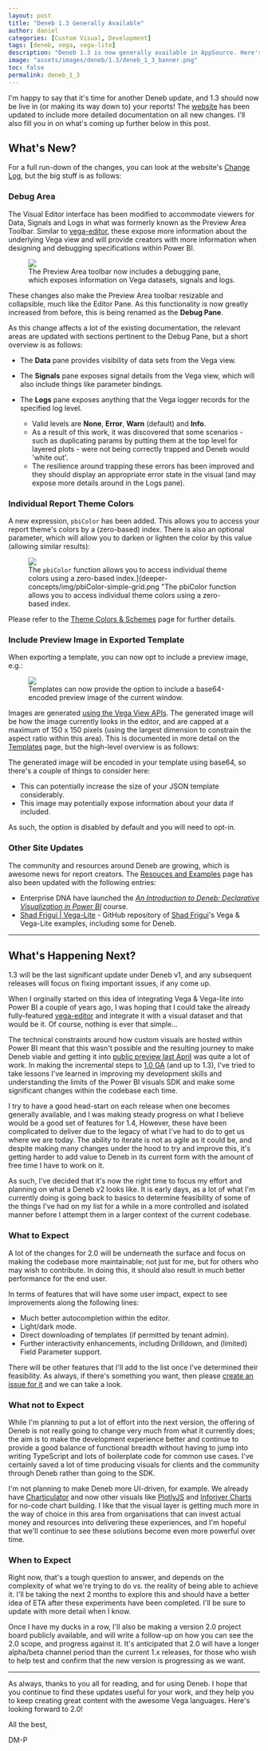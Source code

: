 ```yaml
---
layout: post
title: "Deneb 1.3 Generally Available"
author: daniel
categories: [Custom Visual, Development]
tags: [deneb, vega, vega-lite]
description: "Deneb 1.3 is now generally available in AppSource. Here's a rundown on what's new, and what's happening next."
image: "assets/images/deneb/1.3/deneb_1_3_banner.png"
toc: false
permalink: deneb_1_3
---
```


I'm happy to say that it's time for another Deneb update, and 1.3 should now be live in (or making its way down to) your reports! The <a href="https://deneb-viz.github.io/next" target="_blank">website</a> has been updated to include more detailed documentation on all new changes. I'll also fill you in on what's coming up further below in this post.

## What's New?

For a full run-down of the changes, you can look at the website's <a href="https://deneb-viz.github.io/next/changelog" target="_blank">Change Log</a>, but the big stuff is as follows:

### Debug Area

The Visual Editor interface has been modified to accommodate viewers for Data, Signals and Logs in what was formerly known as the Preview Area Toolbar. Similar to <a href="https://vega.github.io/editor/#/" target="_blank">vega-editor</a>, these expose more information about the underlying Vega view and will provide creators with more information when designing and debugging specifications within Power BI.

<div class="text-center">
    <figure class="figure">
        <img src="https://deneb-viz.github.io/assets/images/debug-area-4a7eb90ba78acff4f822a3ec1370cb37.png" class="figure-img img-fluid rounded">
        <figcaption class="figure-caption">The Preview Area toolbar now includes a debugging pane, which exposes information on Vega datasets, signals and logs.</figcaption>
    </figure>
</div>

These changes also make the Preview Area toolbar resizable and collapsible, much like the Editor Pane. As this functionality is now greatly increased from before, this is being renamed as the **Debug Pane**.

As this change affects a lot of the existing documentation, the relevant areas are updated with sections pertinent to the Debug Pane, but a short overview is as follows:

- The **Data** pane provides visibility of data sets from the Vega view.

- The **Signals** pane exposes signal details from the Vega view, which will also include things like parameter bindings.

- The **Logs** pane exposes anything that the Vega logger records for the specified log level.

  - Valid levels are **None**, **Error**, **Warn** (default) and **Info**.
  - As a result of this work, it was discovered that some scenarios - such as duplicating params by putting them at the top level for layered plots - were not being correctly trapped and Deneb would 'white out'.
  - The resilience around trapping these errors has been improved and they should display an appropriate error state in the visual (and may expose more details around in the Logs pane).

### Individual Report Theme Colors

A new expression, `pbiColor` has been added. This allows you to access your report theme's colors by a (zero-based) index. There is also an optional parameter, which will allow you to darken or lighten the color by this value (allowing similar results):

<div class="text-center">
    <figure class="figure">
        <img src="https://deneb-viz.github.io/assets/images/pbiColor-simple-grid-6f9a21a763d3d190093f064bc8fe9315.png" class="figure-img img-fluid rounded">
        <figcaption class="figure-caption">The <code>pbiColor</code> function allows you to access individual theme colors using a zero-based index.](deeper-concepts/img/pbiColor-simple-grid.png "The pbiColor function allows you to access individual theme colors using a zero-based index.</figcaption>
    </figure>
</div>

Please refer to the <a href="https://deneb-viz.github.io/schemes#expression-based-access-using-pbicolor" target="_blank">Theme Colors & Schemes</a> page for further details.

### Include Preview Image in Exported Template

When exporting a template, you can now opt to include a preview image, e.g.:

<div class="text-center">
    <figure class="figure">
        <img src="https://deneb-viz.github.io/assets/images/export-enter-template-information-preview-image-739ab0b9d96e44a419115324bd584a49.png" class="figure-img img-fluid rounded">
        <figcaption class="figure-caption">Templates can now provide the option to include a base64-encoded preview image of the current window.</figcaption>
    </figure>
</div>

Images are generated <a href="https://vega.github.io/vega/docs/api/view/#image-export" target="_blank">using the Vega View APIs</a>. The generated image will be how the image currently looks in the editor, and are capped at a maximum of 150 x 150 pixels (using the largest dimension to constrain the aspect ratio within this area). This is documented in more detail on the <a href="https://deneb-viz.github.io/templates#including-a-preview-image" target="_blank">Templates</a> page, but the high-level overview is as follows:

The generated image will be encoded in your template using base64, so there's a couple of things to consider here:

- This can potentially increase the size of your JSON template considerably.
- This image may potentially expose information about your data if included.

As such, the option is disabled by default and you will need to opt-in.

### Other Site Updates

The community and resources around Deneb are growing, which is awesome news for report creators. The <a href="https://deneb-viz.github.io/community/resources" target="_blank">Resouces and Examples</a> page has also been updated with the following entries:

- Enterprise DNA have launched the _<a href="https://portal.enterprisedna.co/p/introduction-deneb" target="_blank">An Introduction to Deneb: Declarative Visualization in Power BI</a>_ course.
- <a href="https://github.com/shadfrigui/vega-lite">Shad Frigui | Vega-Lite</a> - GitHub repository of <a href="https://twitter.com/shadfrigui" target="_blank">Shad Frigui</a>'s Vega & Vega-Lite examples, including some for Deneb.

---

## What's Happening Next?

1.3 will be the last significant update under Deneb v1, and any subsequent releases will focus on fixing important issues, if any come up.

When I orginally started on this idea of integrating Vega & Vega-lite into Power BI a couple of years ago, I was hoping that I could take the already fully-featured <a href="https://vega.github.io/editor/#/" target="_blank">vega-editor</a> and integrate it with a visual dataset and that would be it. Of course, nothing is ever that simple...

The technical constraints around how custom visuals are hosted within Power BI meant that this wasn't possible and the resulting journey to make Deneb viable and getting it into [public preview last April](/deneb_public_preview) was quite a lot of work. In making the incremental steps to [1.0 GA](/deneb_nov_2021) (and up to 1.3), I've tried to take lessons I've learned in improving my development skills and understanding the limits of the Power BI visuals SDK and make some significant changes within the codebase each time.

I try to have a good head-start on each release when one becomes generally available, and I was making steady progress on what I believe would be a good set of features for 1.4, However, these have been complicated to deliver due to the legacy of what I've had to do to get us where we are today. The ability to iterate is not as agile as it could be, and despite making many changes under the hood to try and improve this, it's getting harder to add value to Deneb in its current form with the amount of free time I have to work on it.

As such, I've decided that it's now the right time to focus my effort and planning on what a Deneb v2 looks like. It is early days, as a lot of what I'm currently doing is going back to basics to determine feasibility of some of the things I've had on my list for a while in a more controlled and isolated manner before I attempt them in a larger context of the current codebase.

### What to Expect

A lot of the changes for 2.0 will be underneath the surface and focus on making the codebase more maintainable; not just for me, but for others who may wish to contribute. In doing this, it should also result in much better performance for the end user.

In terms of features that will have some user impact, expect to see improvements along the following lines:

- Much better autocompletion within the editor.
- Light/dark mode.
- Direct downloading of templates (if permitted by tenant admin).
- Further interactivity enhancements, including Drilldown, and (limited) Field Parameter support.

There will be other features that I'll add to the list once I've determined their feasibility. As always, if there's something you want, then please <a href="https://github.com/deneb-viz/deneb/issues" target="_blank">create an issue for it</a> and we can take a look.

### What not to Expect

While I'm planning to put a lot of effort into the next version, the offering of Deneb is not really going to change very much from what it currently does; the aim is to make the development experience better and continue to provide a good balance of functional breadth without having to jump into writing TypeScript and lots of boilerplate code for common use cases. I've certainly saved a lot of time producing visuals for clients and the community through Deneb rather than going to the SDK.

I'm not planning to make Deneb more UI-driven, for example. We already have <a href="https://charticulator.com/" target="_blank">Charticulator</a> and now other visuals like <a href="https://appsource.microsoft.com/en-us/product/power-bi-visuals/akvelon.plotlyjsvisualbyakvelon" target="_blank">PlotlyJS</a> and <a href="https://inforiver.com/charts/" target="_blank">Inforiver Charts</a> for no-code chart building. I like that the visual layer is getting much more in the way of choice in this area from organisations that can invest actual money and resources into delivering these experiences, and I'm hopeful that we'll continue to see these solutions become even more powerful over time.

### When to Expect

Right now, that's a tough question to answer, and depends on the complexity of what we're trying to do vs. the reality of being able to achieve it. I'll be taking the next 2 months to explore this and should have a better idea of ETA after these experiments have been completed. I'll be sure to update with more detail when I know.

Once I have my ducks in a row, I'll also be making a version 2.0 project board publicly available, and will write a follow-up on how you can see the 2.0 scope, and progress against it. It's anticipated that 2.0 will have a longer alpha/beta channel period than the current 1.x releases, for those who wish to help test and confirm that the new version is progressing as we want.

---

As always, thanks to you all for reading, and for using Deneb. I hope that you continue to find these updates useful for your work, and they help you to keep creating great content with the awesome Vega languages. Here's looking forward to 2.0!

All the best,

DM-P
